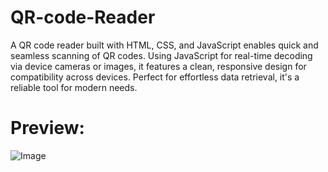 # QR-code-Reader
A QR code reader built with HTML, CSS, and JavaScript enables quick and seamless scanning of QR codes. Using JavaScript for real-time decoding via device cameras or images, it features a clean, responsive design for compatibility across devices. Perfect for effortless data retrieval, it's a reliable tool for modern needs.

# Preview:
![Image](https://github.com/user-attachments/assets/e0b3c53e-07bb-41c5-bc40-97778c613286)
